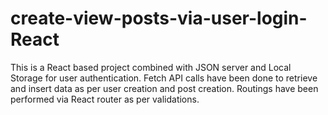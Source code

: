 # create-view-posts-via-user-login-React
This is a React based project combined with JSON server and Local Storage for user authentication. Fetch API calls have been done to retrieve and insert data as per user creation and post creation. Routings have been performed via React router as per validations.
